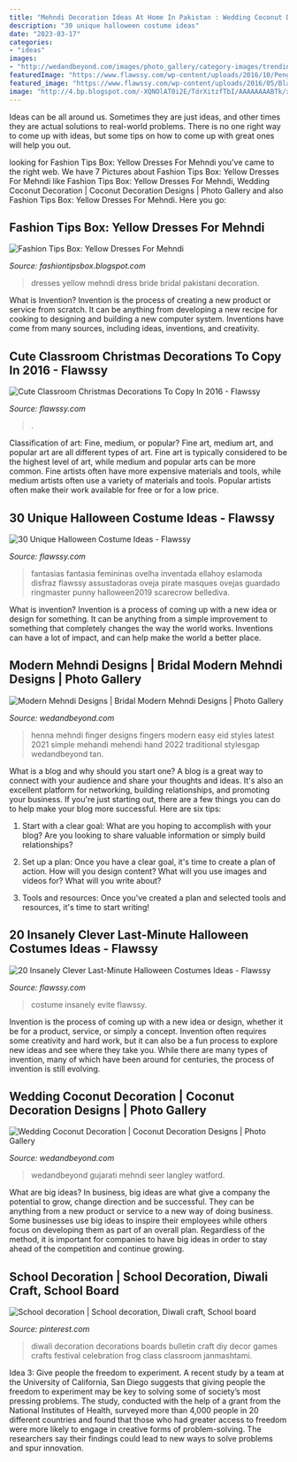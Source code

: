 ```yaml
---
title: "Mehndi Decoration Ideas At Home In Pakistan : Wedding Coconut Decoration"
description: "30 unique halloween costume ideas"
date: "2023-03-17"
categories:
- "ideas"
images:
- "http://wedandbeyond.com/images/photo_gallery/category-images/trending13-17042422jpg.jpg"
featuredImage: "https://www.flawssy.com/wp-content/uploads/2016/10/Penguin-Door-Decoration-Ideas.jpg"
featured_image: "https://www.flawssy.com/wp-content/uploads/2016/05/Black-Sheep-Funny-Pun-Adult-Halloween-Costume.jpg"
image: "http://4.bp.blogspot.com/-XQNOlAT0i2E/TdrXitzfTbI/AAAAAAAABTk/x4aia6Bfau0/s1600/yellow-dresses-for-mehndi-2.JPG"
---
```



Ideas can be all around us. Sometimes they are just ideas, and other times they are actual solutions to real-world problems. There is no one right way to come up with ideas, but some tips on how to come up with great ones will help you out.

	

		
looking for Fashion Tips Box: Yellow Dresses For Mehndi you've came to the right web. We have 7 Pictures about Fashion Tips Box: Yellow Dresses For Mehndi like Fashion Tips Box: Yellow Dresses For Mehndi, Wedding Coconut Decoration | Coconut Decoration Designs | Photo Gallery and also Fashion Tips Box: Yellow Dresses For Mehndi. Here you go:
		
    
## Fashion Tips Box: Yellow Dresses For Mehndi

<img loading=lazy src="http://4.bp.blogspot.com/-XQNOlAT0i2E/TdrXitzfTbI/AAAAAAAABTk/x4aia6Bfau0/s1600/yellow-dresses-for-mehndi-2.JPG" onerror="this.onerror=null;this.src='https://tse1.mm.bing.net/th?id=OIP.U1iMVrGsCvMEL7Fr0gSETQHaLN&amp;pid=15.1';" alt="Fashion Tips Box: Yellow Dresses For Mehndi">

_Source: fashiontipsbox.blogspot.com_

>dresses yellow mehndi dress bride bridal pakistani decoration. 

	

What is Invention?
Invention is the process of creating a new product or service from scratch. It can be anything from developing a new recipe for cooking to designing and building a new computer system. Inventions have come from many sources, including ideas, inventions, and creativity.

    
## Cute Classroom Christmas Decorations To Copy In 2016 - Flawssy

<img loading=lazy src="https://www.flawssy.com/wp-content/uploads/2016/10/Penguin-Door-Decoration-Ideas.jpg" onerror="this.onerror=null;this.src='https://tse2.mm.bing.net/th?id=OIP.gqDgDOR57x-8JvH05Rc_ggHaJ3&amp;pid=15.1';" alt="Cute Classroom Christmas Decorations To Copy In 2016 - Flawssy">

_Source: flawssy.com_

>. 

	

Classification of art: Fine, medium, or popular?
Fine art, medium art, and popular art are all different types of art. Fine art is typically considered to be the highest level of art, while medium and popular arts can be more common. Fine artists often have more expensive materials and tools, while medium artists often use a variety of materials and tools. Popular artists often make their work available for free or for a low price.

    
## 30 Unique Halloween Costume Ideas - Flawssy

<img loading=lazy src="https://www.flawssy.com/wp-content/uploads/2016/05/Black-Sheep-Funny-Pun-Adult-Halloween-Costume.jpg" onerror="this.onerror=null;this.src='https://tse1.mm.bing.net/th?id=OIP.JLFZdLyioZugEUhAiClg_gHaLI&amp;pid=15.1';" alt="30 Unique Halloween Costume Ideas - Flawssy">

_Source: flawssy.com_

>fantasias fantasia femininas ovelha inventada ellahoy eslamoda disfraz flawssy assustadoras oveja pirate masques ovejas guardado ringmaster punny halloween2019 scarecrow bellediva. 

	

What is invention?
Invention is a process of coming up with a new idea or design for something. It can be anything from a simple improvement to something that completely changes the way the world works. Inventions can have a lot of impact, and can help make the world a better place.

    
## Modern Mehndi Designs | Bridal Modern Mehndi Designs | Photo Gallery

<img loading=lazy src="http://wedandbeyond.com/images/photo_gallery/category-images/trending13-17042422jpg.jpg" onerror="this.onerror=null;this.src='https://tse3.mm.bing.net/th?id=OIP.bcUP1JrHFFWzGP9JbOI_CwHaHa&amp;pid=15.1';" alt="Modern Mehndi Designs | Bridal Modern Mehndi Designs | Photo Gallery">

_Source: wedandbeyond.com_

>henna mehndi finger designs fingers modern easy eid styles latest 2021 simple mehandi mehendi hand 2022 traditional stylesgap wedandbeyond tan. 

	

What is a blog and why should you start one?
A blog is a great way to connect with your audience and share your thoughts and ideas. It's also an excellent platform for networking, building relationships, and promoting your business. If you're just starting out, there are a few things you can do to help make your blog more successful. Here are six tips:
1. Start with a clear goal: What are you hoping to accomplish with your blog? Are you looking to share valuable information or simply build relationships?

2. Set up a plan: Once you have a clear goal, it's time to create a plan of action. How will you design content? What will you use images and videos for? What will you write about?

3. Tools and resources: Once you've created a plan and selected tools and resources, it's time to start writing!

    
## 20 Insanely Clever Last-Minute Halloween Costumes Ideas - Flawssy

<img loading=lazy src="http://www.flawssy.com/wp-content/uploads/2016/05/women-last-minute-costume.jpg" onerror="this.onerror=null;this.src='https://tse1.mm.bing.net/th?id=OIP.JIQcQEVEKaGgflLAM63IkwHaLH&amp;pid=15.1';" alt="20 Insanely Clever Last-Minute Halloween Costumes Ideas - Flawssy">

_Source: flawssy.com_

>costume insanely evite flawssy. 

	

Invention is the process of coming up with a new idea or design, whether it be for a product, service, or simply a concept. Invention often requires some creativity and hard work, but it can also be a fun process to explore new ideas and see where they take you. While there are many types of invention, many of which have been around for centuries, the process of invention is still evolving.

    
## Wedding Coconut Decoration | Coconut Decoration Designs | Photo Gallery

<img loading=lazy src="https://www.wedandbeyond.com/images/photo_gallery/category-images/1-17032603jpg.jpg" onerror="this.onerror=null;this.src='https://tse3.mm.bing.net/th?id=OIP._ZKHJyaU6d1fcJX7v02lLQHaLH&amp;pid=15.1';" alt="Wedding Coconut Decoration | Coconut Decoration Designs | Photo Gallery">

_Source: wedandbeyond.com_

>wedandbeyond gujarati mehndi seer langley watford. 

	

What are big ideas?
In business, big ideas are what give a company the potential to grow, change direction and be successful. They can be anything from a new product or service to a new way of doing business. 
Some businesses use big ideas to inspire their employees while others focus on developing them as part of an overall plan. Regardless of the method, it is important for companies to have big ideas in order to stay ahead of the competition and continue growing.

    
## School Decoration | School Decoration, Diwali Craft, School Board

<img loading=lazy src="https://i.pinimg.com/736x/02/34/45/023445d2724be9ba8de542952f21b6c6.jpg" onerror="this.onerror=null;this.src='https://tse1.mm.bing.net/th?id=OIP.WMtjTbP2SsY0icVTG5DiUwHaJ3&amp;pid=15.1';" alt="School decoration | School decoration, Diwali craft, School board">

_Source: pinterest.com_

>diwali decoration decorations boards bulletin craft diy decor games crafts festival celebration frog class classroom janmashtami. 

	

Idea 3: Give people the freedom to experiment.
A recent study by a team at the University of California, San Diego suggests that giving people the freedom to experiment may be key to solving some of society’s most pressing problems. The study, conducted with the help of a grant from the National Institutes of Health, surveyed more than 4,000 people in 20 different countries and found that those who had greater access to freedom were more likely to engage in creative forms of problem-solving. The researchers say their findings could lead to new ways to solve problems and spur innovation.

